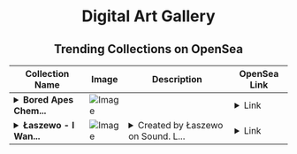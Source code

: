 <div align="center">

# Digital Art Gallery

## Trending Collections on OpenSea

| Collection Name                       | Image                                                                                     | Description                       | OpenSea Link                                                                                          |
|---------------------------------------|-------------------------------------------------------------------------------------------|-----------------------------------|--------------------------------------------------------------------------------------------------------|
| **<details><summary>Bored Apes Chem...</summary>Bored Apes Chemistry Club</details>** | ![Image](https://i.seadn.io/s/raw/files/726814edde9dabcb74786fdc179cb8b6.png?w=500&auto=format?w=200&auto=format) |  | <details><summary>Link</summary>[Bored Apes Chemistry Club](https://opensea.io/collection/bored-apes-chemistry-club-7)</details> |
| **<details><summary>Łaszewo - I Wan...</summary>Łaszewo - I Wanna Live</details>** | ![Image](https://i.seadn.io/s/raw/files/e8a988b69db85fe2541e817df62bb5c1.jpg?w=500&auto=format?w=200&auto=format) | <details><summary>Created by Łaszewo on Sound. L...</summary>Created by Łaszewo on Sound. Leave a comment on the song at https://www.sound.xyz/laszewo/i-wanna-live</details> | <details><summary>Link</summary>[Łaszewo - I Wanna Live](https://opensea.io/collection/laszewo-i-wanna-live)</details> |

</div>